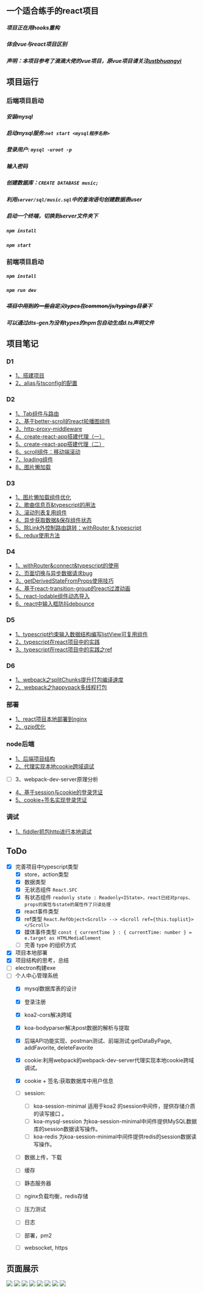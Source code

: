 ## 一个适合练手的react项目
##### 项目正在用hooks重构
##### 体会vue与react项目区别
##### 声明：本项目参考了滴滴大佬的vue项目，原vue项目请关注[ustbhuangyi](https://github.com/ustbhuangyi)

## 项目运行
### 后端项目启动
 ##### 安装mysql
 ##### 启动mysql服务:`net start <mysql程序名称>`
 ##### 登录用户: `mysql -uroot -p`
 ##### 输入密码
 ##### 创建数据库：`CREATE DATABASE music;`
 ##### 利用`server/sql/music.sql`中的查询语句创建数据表user
 ##### 启动一个终端，切换到server文件夹下
 ##### `npm install`
 ##### `npm start`

### 前端项目启动
 ##### `npm install`
 ##### `npm run dev`
 ##### ~~项目中用到的一些自定义types在common/js/typings目录下~~
 ##### 可以通过dts-gen为没有types的npm包自动生成d.ts声明文件


## 项目笔记
### D1
- [1、搭建项目](https://github.com/BUPTlhuanyu/react-music-lhy/blob/master/blog/D1/1%E3%80%81%E6%90%AD%E5%BB%BA%E9%A1%B9%E7%9B%AE.md)
- [2、alias与tsconfig的配置](https://github.com/BUPTlhuanyu/react-music-lhy/blob/master/blog/D1/2%E3%80%81alias%E4%B8%8Etsconfig%E7%9A%84%E9%85%8D%E7%BD%AE.md)

### D2
- [1、Tab组件与路由](https://github.com/BUPTlhuanyu/react-music-lhy/blob/master/blog/D2/1%E3%80%81Tab%E7%BB%84%E4%BB%B6%E4%B8%8E%E8%B7%AF%E7%94%B1.md)
- [2、基于better-scroll的react轮播图组件](https://github.com/BUPTlhuanyu/react-music-lhy/blob/master/blog/D2/2%E3%80%81%E5%9F%BA%E4%BA%8Ebetter-scroll%E7%9A%84react%E8%BD%AE%E6%92%AD%E5%9B%BE%E7%BB%84%E4%BB%B6.md)
- [3、http-proxy-middleware](https://github.com/BUPTlhuanyu/react-music-lhy/blob/master/blog/D2/3%E3%80%81http-proxy-middleware.md)
- [4、create-react-app搭建代理（一）](https://github.com/BUPTlhuanyu/react-music-lhy/blob/master/blog/D2/4%E3%80%81create-react-app%E6%90%AD%E5%BB%BA%E4%BB%A3%E7%90%86%EF%BC%88%E4%B8%80%EF%BC%89.md)
- [5、create-react-app搭建代理（二）](https://github.com/BUPTlhuanyu/react-music-lhy/blob/master/blog/D2/5%E3%80%81create-react-app%E6%90%AD%E5%BB%BA%E4%BB%A3%E7%90%86%EF%BC%88%E4%BA%8C%EF%BC%89.md)
- [6、scroll组件：移动端滚动](https://github.com/BUPTlhuanyu/react-music-lhy/blob/master/blog/D2/6%E3%80%81scroll%E7%BB%84%E4%BB%B6%EF%BC%9A%E7%A7%BB%E5%8A%A8%E7%AB%AF%E6%BB%9A%E5%8A%A8.md)
- [7、loading组件](https://github.com/BUPTlhuanyu/react-music-lhy/blob/master/blog/D2/7%E3%80%81loading%E7%BB%84%E4%BB%B6.md)
- [8、图片懒加载](https://github.com/BUPTlhuanyu/react-music-lhy/blob/master/blog/D2/8%E3%80%81%E5%9B%BE%E7%89%87%E6%87%92%E5%8A%A0%E8%BD%BD.md)

### D3
- [1、图片懒加载组件优化](https://github.com/BUPTlhuanyu/react-music-lhy/blob/master/blog/D3/1%E3%80%81%E5%9B%BE%E7%89%87%E6%87%92%E5%8A%A0%E8%BD%BD%E7%BB%84%E4%BB%B6%E4%BC%98%E5%8C%96.md)
- [2、歌曲信息页&typescript的用法](https://github.com/BUPTlhuanyu/react-music-lhy/blob/master/blog/D3/2%E3%80%81%E6%AD%8C%E6%9B%B2%E4%BF%A1%E6%81%AF%E9%A1%B5%2Btypescript%E7%9A%84%E7%94%A8%E6%B3%95.md)
- [3、滚动列表复用组件](https://github.com/BUPTlhuanyu/react-music-lhy/blob/master/blog/D3/3%E3%80%81%E6%BB%9A%E5%8A%A8%E5%88%97%E8%A1%A8%E5%A4%8D%E7%94%A8%E7%BB%84%E4%BB%B6.md)
- [4、异步获取数据&保存组件状态](https://github.com/BUPTlhuanyu/react-music-lhy/blob/master/blog/D3/4%E3%80%81%E5%BC%82%E6%AD%A5%E8%8E%B7%E5%8F%96%E6%95%B0%E6%8D%AE%26%26%E4%BF%9D%E5%AD%98%E7%BB%84%E4%BB%B6%E7%8A%B6%E6%80%81.md)
- [5、除Link外控制路由跳转：withRouter & typescript](https://github.com/BUPTlhuanyu/react-music-lhy/blob/master/blog/D3/5%E3%80%81%E9%99%A4Link%E5%A4%96%E6%8E%A7%E5%88%B6%E8%B7%AF%E7%94%B1%E8%B7%B3%E8%BD%AC%EF%BC%9AwithRouter%20%26%26%20typescript.md)
- [6、redux使用方法](https://github.com/BUPTlhuanyu/react-music-lhy/blob/master/blog/D3/6%E3%80%81redux%E4%BD%BF%E7%94%A8%E6%96%B9%E6%B3%95.md)

### D4
- [1、withRouter&connect&typescript的使用](https://github.com/BUPTlhuanyu/react-music-lhy/blob/master/blog/D4/withRouter%26connect%26typescript%E7%9A%84%E4%BD%BF%E7%94%A8.md)
- [2、页面切换与异步数据请求bug](https://github.com/BUPTlhuanyu/react-music-lhy/blob/master/blog/D4/%E9%A1%B5%E9%9D%A2%E5%88%87%E6%8D%A2%E4%B8%8E%E5%BC%82%E6%AD%A5%E6%95%B0%E6%8D%AE%E8%AF%B7%E6%B1%82bug.md)
- [3、getDerivedStateFromProps使用技巧](https://github.com/BUPTlhuanyu/react-music-lhy/blob/master/blog/D4/getDerivedStateFromProps%E4%BD%BF%E7%94%A8%E6%8A%80%E5%B7%A7.md)
- [4、基于react-transition-group的react过渡动画](https://github.com/BUPTlhuanyu/react-music-lhy/blob/master/blog/D4/react%E5%8A%A8%E7%94%BBCSSTransition.md)
- [5、react-lodable组件动态导入](https://github.com/BUPTlhuanyu/react-music-lhy/blob/master/blog/D4/react-lodable%e7%bb%84%e4%bb%b6%e5%8a%a8%e6%80%81%e5%af%bc%e5%85%a5.md)
- [6、react中输入框防抖debounce](https://github.com/BUPTlhuanyu/react-music-lhy/blob/master/blog/D4/react%e4%b8%ad%e8%be%93%e5%85%a5%e6%a1%86%e9%98%b2%e6%8a%96debounce.md)

### D5
- [1、typescript约束输入数据结构编写listView可复用组件](https://github.com/BUPTlhuanyu/react-music-lhy/blob/master/blog/D5/typescript%e7%ba%a6%e6%9d%9f%e8%be%93%e5%85%a5%e6%95%b0%e6%8d%ae%e7%bb%93%e6%9e%84%e7%bc%96%e5%86%99listView%e5%8f%af%e5%a4%8d%e7%94%a8%e7%bb%84%e4%bb%b6.md)
- [2、typescript在react项目中的实践](https://github.com/BUPTlhuanyu/react-music-lhy/blob/master/blog/D5/typescript%e5%9c%a8react%e9%a1%b9%e7%9b%ae%e4%b8%ad%e7%9a%84%e5%ae%9e%e8%b7%b5.md)
- [3、typescript在react项目中的实践之ref](https://github.com/BUPTlhuanyu/react-music-lhy/blob/master/blog/D5/typescript%e5%9c%a8react%e9%a1%b9%e7%9b%ae%e4%b8%ad%e7%9a%84%e5%ae%9e%e8%b7%b5%e4%b9%8bref.md)

### D6
- [1、webpack之splitChunks提升打包编译速度](https://github.com/BUPTlhuanyu/react-music-lhy/blob/master/blog/D6/webpack%e4%b9%8bsplitChunks%e6%8f%90%e5%8d%87%e6%89%93%e5%8c%85%e7%bc%96%e8%af%91%e9%80%9f%e5%ba%a6.md)
- [2、webpack之happypack多线程打包](https://github.com/BUPTlhuanyu/react-music-lhy/blob/master/blog/D6/webpack%e4%b9%8bhappypack%e5%a4%9a%e7%ba%bf%e7%a8%8b%e6%89%93%e5%8c%85.md)

### 部署
- [1、react项目本地部署到nginx](https://github.com/BUPTlhuanyu/react-music-lhy/blob/master/blog/%E9%83%A8%E7%BD%B2/1%e3%80%81react%e9%a1%b9%e7%9b%ae%e6%9c%ac%e5%9c%b0%e9%83%a8%e7%bd%b2%e5%88%b0nginx.md)
- [2、gzip优化](https://github.com/BUPTlhuanyu/react-music-lhy/blob/master/blog/%E9%83%A8%E7%BD%B2/2%e3%80%81gzip%e4%bc%98%e5%8c%96.md)

### node后端
- [1、后端项目结构](https://github.com/BUPTlhuanyu/react-music-lhy/blob/master/blog/node%e5%90%8e%e7%ab%af/%e5%90%8e%e7%ab%af%e9%a1%b9%e7%9b%ae%e7%bb%93%e6%9e%84.md)
- [2、代理实现本地cookie跨域调试](https://github.com/BUPTlhuanyu/react-music-lhy/blob/master/blog/node%e5%90%8e%e7%ab%af/%e4%bb%a3%e7%90%86%e5%ae%9e%e7%8e%b0%e6%9c%ac%e5%9c%b0cookie%e8%b7%a8%e5%9f%9f%e8%b0%83%e8%af%95.md)
- [ ] 3、webpack-dev-server原理分析
- [4、基于session与cookie的登录凭证](https://github.com/BUPTlhuanyu/react-music-lhy/blob/master/blog/node%E5%90%8E%E7%AB%AF/%E5%9F%BA%E4%BA%8Esession%E4%B8%8Ecookie%E7%9A%84%E7%99%BB%E5%BD%95%E5%87%AD%E8%AF%81.md)
- [5、cookie+签名实现登录凭证](https://github.com/BUPTlhuanyu/react-music-lhy/blob/master/blog/node%E5%90%8E%E7%AB%AF/cookie%2B%E7%AD%BE%E5%90%8D%E5%AE%9E%E7%8E%B0%E7%99%BB%E5%BD%95%E5%87%AD%E8%AF%81.md)

### 调试
- [1、fiddler抓包http进行本地调试](http://note.youdao.com/noteshare?id=70e08556aa386dfc5f649dd6b4b15150&sub=1A34BF503D0A4B85851C7FE8019E1DCD)


## ToDo
- [x] 完善项目中typescript类型
    - [x] store，action类型
    - [x] 数据类型
    - [x] 无状态组件 `React.SFC`
    - [x] 有状态组件
        `readonly state : Readonly<IState>，react已经对props、props的属性与state的属性作了只读处理`
    - [x] react事件类型
    - [x] ref类型 `React.RefObject<Scroll> --> <Scroll ref={this.toplist}></Scroll>`
    - [x] 媒体事件类型 `const { currentTime } : { currentTime: number } = e.target as HTMLMediaElement`
    - [ ] 完善 type 的组织方式
- [x] 项目本地部署
- [x] 项目结构的思考，总结
- [ ] electron构建exe
- [ ] 个人中心管理系统
    - [x] mysql数据库表的设计
    - [x] 登录注册
    - [x] koa2-cors解决跨域
    - [x] koa-bodyparser解决post数据的解析与提取
    - [x] 后端API功能实现、postman测试、前端测试:getDataByPage, addFavorite, deleteFavorite
    - [x] cookie:利用webpack的webpack-dev-server代理实现本地cookie跨域调试。
    - [x] cookie + 签名:获取数据库中用户信息
    - [ ] session:
        - [ ] koa-session-minimal 适用于koa2 的session中间件，提供存储介质的读写接口 。
        - [ ] koa-mysql-session 为koa-session-minimal中间件提供MySQL数据库的session数据读写操作。
        - [ ] koa-redis 为koa-session-minimal中间件提供redis的session数据读写操作。
    - [ ] 数据上传，下载
    - [ ] 缓存
    - [ ] 静态服务器
    - [ ] nginx负载均衡，redis存储
    - [ ] 压力测试
    - [ ] 日志
    - [ ] 部署，pm2
    - [ ] websocket, https


## 页面展示
![](https://github.com/BUPTlhuanyu/react-music-lhy/blob/master/blog/%E5%B1%95%E7%A4%BA/Transition.gif)
![](https://github.com/BUPTlhuanyu/react-music-lhy/blob/master/blog/%E5%B1%95%E7%A4%BA/home.gif)
![](https://github.com/BUPTlhuanyu/react-music-lhy/blob/master/blog/%E5%B1%95%E7%A4%BA/lazyload.gif)
![](https://github.com/BUPTlhuanyu/react-music-lhy/blob/master/blog/%E5%B1%95%E7%A4%BA/player.gif)
![](https://github.com/BUPTlhuanyu/react-music-lhy/blob/master/blog/%E5%B1%95%E7%A4%BA/scroll.gif)
![](https://github.com/BUPTlhuanyu/react-music-lhy/blob/master/blog/%E5%B1%95%E7%A4%BA/scroll2.gif)
![](https://github.com/BUPTlhuanyu/react-music-lhy/blob/master/blog/node%E5%90%8E%E7%AB%AF/getDataByPage%E6%B5%8B%E8%AF%95.png)
![](https://github.com/BUPTlhuanyu/react-music-lhy/blob/master/blog/node%E5%90%8E%E7%AB%AF/%e7%99%bb%e5%bd%95%e6%b3%a8%e5%86%8c%e6%b7%bb%e5%8a%a0favorite%e7%9a%84%e7%ae%80%e5%8d%95%e6%bc%94%e7%a4%ba.gif)